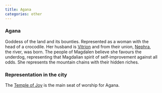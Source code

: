 ```yaml
---
title: Agana
categories: other
---
```


### Agana

Goddess of the land and its bounties. Represented as a woman with the head of a crocodile. Her husband is [Vitrion](Vitrion) and from their union, [Nephra](Nephra), the river, was born. The people of Magdalen believe she favours the underdog, representing that Magdalian spirit of self-improvement against all odds. She represents the mountain chains with their hidden riches.

### Representation in the city
The [Temple of Joy](TempleofJoy) is the main seat of worship for Agana.
